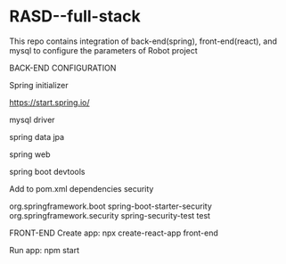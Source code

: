 # RASD--full-stack
This repo contains integration of back-end(spring), front-end(react), and mysql to configure the parameters of Robot project

BACK-END CONFIGURATION


Spring initializer

https://start.spring.io/

mysql driver

spring data jpa

spring web

spring boot devtools

Add to pom.xml dependencies security



<dependency>
	<groupId>org.springframework.boot</groupId>
	<artifactId>spring-boot-starter-security</artifactId>
</dependency>


<dependency>
	<groupId>org.springframework.security</groupId>
	<artifactId>spring-security-test</artifactId>
	<scope>test</scope>
</dependency>


FRONT-END
Create app: npx create-react-app front-end

Run app: npm start


